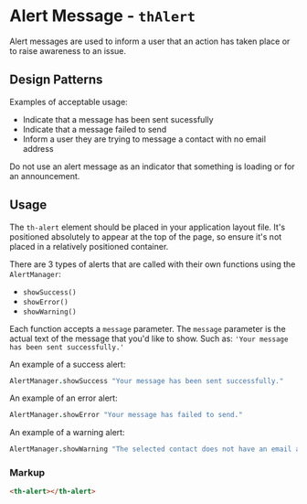 # Alert Message - `thAlert`

Alert messages are used to inform a user that an action has taken place or to
raise awareness to an issue.

## Design Patterns

Examples of acceptable usage:
- Indicate that a message has been sent sucessfully
- Indicate that a message failed to send
- Inform a user they are trying to message a contact with no email address

Do not use an alert message as an indicator that something is loading
or for an announcement.

## Usage

The `th-alert` element should be placed in your application layout file.
It's positioned absolutely to appear at the top of the page, so ensure it's not
placed in a relatively positioned container.

There are 3 types of alerts that are called with their own functions
using the `AlertManager`:
- `showSuccess()`
- `showError()`
- `showWarning()`

Each function accepts a `message` parameter. The `message` parameter is the
actual text of the message that you'd like to show. Such as:
`'Your message has been sent successfully.'`

An example of a success alert:

```coffeescript
AlertManager.showSuccess "Your message has been sent successfully."
```

An example of an error alert:

```coffeescript
AlertManager.showError "Your message has failed to send."
```

An example of a warning alert:

```coffeescript
AlertManager.showWarning "The selected contact does not have an email address."
```

### Markup

```html
<th-alert></th-alert>
```
